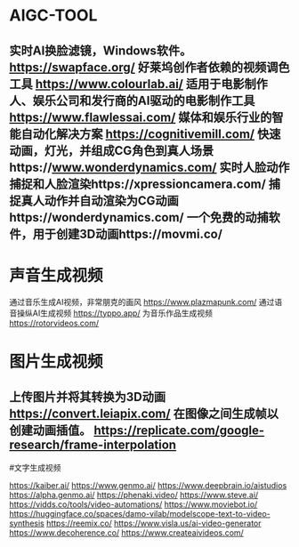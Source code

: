 # AIGC-TOOL
实时AI换脸滤镜，Windows软件。    https://swapface.org/
好莱坞创作者依赖的视频调色工具    https://www.colourlab.ai/
适用于电影制作人、娱乐公司和发行商的AI驱动的电影制作工具    https://www.flawlessai.com/
媒体和娱乐行业的智能自动化解决方案    https://cognitivemill.com/ 
快速动画，灯光，并组成CG角色到真人场景https://www.wonderdynamics.com/
实时人脸动作捕捉和人脸渲染https://xpressioncamera.com/
捕捉真人动作并自动渲染为CG动画https://wonderdynamics.com/
一个免费的动捕软件，用于创建3D动画https://movmi.co/
------
# 声音生成视频

通过音乐生成AI视频，非常朋克的画风    https://www.plazmapunk.com/
通过语音操纵AI生成视频    https://typpo.app/
为音乐作品生成视频    https://rotorvideos.com/
# 图片生成视频

上传图片并将其转换为3D动画    https://convert.leiapix.com/
在图像之间生成帧以创建动画插值。    https://replicate.com/google-research/frame-interpolation 
-------
#文字生成视频

https://kaiber.ai/
https://www.genmo.ai/
https://www.deepbrain.io/aistudios
https://alpha.genmo.ai/
https://phenaki.video/
https://www.steve.ai/
https://vidds.co/tools/video-automations/
https://www.moviebot.io/
https://huggingface.co/spaces/damo-vilab/modelscope-text-to-video-synthesis
https://reemix.co/
https://www.visla.us/ai-video-generator
https://www.decoherence.co/
https://www.createaivideos.com/
